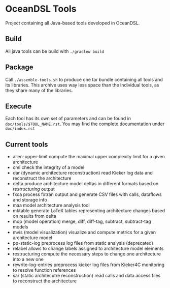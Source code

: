 # OceanDSL Tools

Project containing all Java-based tools developed in OceanDSL.

## Build

All java tools can be build with
`./gradlew build`

## Package

Call `./assemble-tools.sh` to produce one tar bundle containing all tools and its
libraries. This archive uses way less space than the individual tools, as they
share many of the libraries.

## Execute

Each tool has its own set of parameters and can be found in
`doc/tools/$TOOL_NAME.rst`.
You may find the complete documentation under `doc/index.rst`

## Current tools
- allen-upper-limit compute the maximal upper complexity limit for a given architecture
- cmi check the integrity of a model
- dar (dynamic architecture reconstruction) read Kieker log data and reconstruct the architecture
- delta produce architecture model deltas in different formats based on *restructuring* output
- fxca process fxtran output and generate CSV files with calls, dataflows and storage info
- maa model architecture analysis tool
- mktable generate LaTeX tables representing architecture changes based on results from delta
- mop (model operation) merge, diff, diff-tag, subtract, subtract-tag models
- mvis (model visualization) visualize and compute metrics for a given architecture model
- pp-static-log preprocess log files from static analysis (deprecated)
- relabel allows to change labels assigned to architecture model elements
- restructuring compute the necessary steps to change one architecture into a new one
- rewrite-log-entries preprocess kieker log files from Kieker4C monitoring to resolve function references
- sar (static architecutre reconstruction) read calls and data access files to reconstruct the architecture
